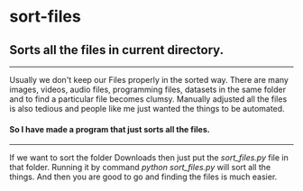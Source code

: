 # sort-files
## Sorts all the files in current directory.
---
 Usually we don't keep our Files properly in the sorted way. 
 There are many images, videos, audio files, programming files, datasets in the same folder and to find a particular file becomes clumsy.
 Manually adjusted all the files is also tedious and people like me just wanted the things to be automated.
#### So I have made a program that just sorts all the files.
---
 If we want to sort the folder Downloads then just put the *sort_files.py* file in that folder.
 Running it by command *python sort_files.py* will sort all the things.
 And then you are good to go and finding the files is much easier.
